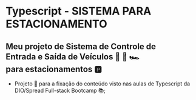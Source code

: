 # Typescript - SISTEMA PARA ESTACIONAMENTO

## Meu projeto de Sistema de Controle de<br/>Entrada e Saída de Veículos 🚙 🚗 🏎️<br/>para estacionamentos 🅿️

- Projeto 🔨 para a fixação do conteúdo visto nas aulas de Typescript da DIO/Spread Full-stack Bootcamp 📚;

